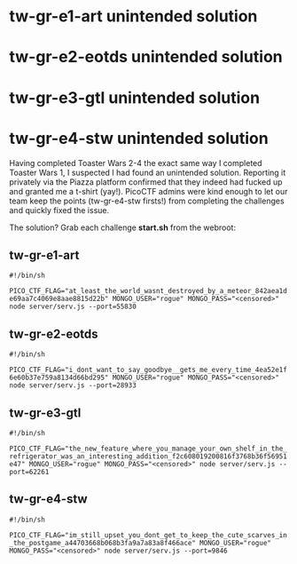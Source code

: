 # tw-gr-e1-art unintended solution
# tw-gr-e2-eotds unintended solution
# tw-gr-e3-gtl unintended solution
# tw-gr-e4-stw unintended solution

Having completed Toaster Wars 2-4 the exact same way I completed Toaster Wars 1, I suspected I had found an unintended solution.
Reporting it privately via the Piazza platform confirmed that they indeed had fucked up and granted me a t-shirt (yay!). 
PicoCTF admins were kind enough to let our team keep the points (tw-gr-e4-stw firsts!) from completing the challenges and quickly fixed the issue.

The solution? Grab each challenge **start.sh** from the webroot:

## tw-gr-e1-art
`#!/bin/sh`

`PICO_CTF_FLAG="at_least_the_world_wasnt_destroyed_by_a_meteor_842aea1de69aa7c4069e8aae8815d22b" MONGO_USER="rogue" MONGO_PASS="<censored>"  node server/serv.js --port=55830`


## tw-gr-e2-eotds
`#!/bin/sh`

`PICO_CTF_FLAG="i_dont_want_to_say_goodbye__gets_me_every_time_4ea52e1f6e60b37e759a8134d66bd295" MONGO_USER="rogue" MONGO_PASS="<censored>" node server/serv.js --port=28933`


## tw-gr-e3-gtl
`#!/bin/sh`

`PICO_CTF_FLAG="the_new_feature_where_you_manage_your_own_shelf_in_the_refrigerator_was_an_interesting_addition_f2c608019200816f3768b36f56951e47" MONGO_USER="rogue" MONGO_PASS="<censored>" node server/serv.js --port=62261`

## tw-gr-e4-stw
`#!/bin/sh`

`PICO_CTF_FLAG="im_still_upset_you_dont_get_to_keep_the_cute_scarves_in_the_postgame_a44703668b068b3fa9a7a83a8f466ace" MONGO_USER="rogue" MONGO_PASS="<censored>" node server/serv.js --port=9846`
